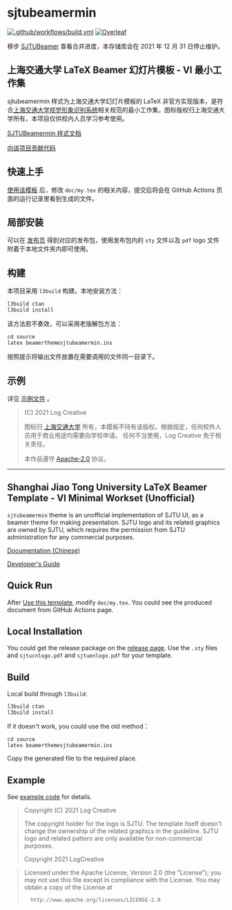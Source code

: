 # sjtubeamermin

[![.github/workflows/build.yml](https://github.com/LogCreative/SJTUBeamermin/actions/workflows/build.yml/badge.svg)](https://github.com/LogCreative/SJTUBeamermin/actions/workflows/build.yml) [![Overleaf](https://img.shields.io/badge/Overleaf-v1.0-green)](https://www.overleaf.com/latex/templates/sjtubeamermin/shxnnnjjgqvp)

移步 [SJTUBeamer](https://github.com/sjtug/SJTUBeamer) 查看合并进度，本存储库会在 2021 年 12 月 31 日停止维护。

## 上海交通大学 LaTeX Beamer 幻灯片模板 - VI 最小工作集

sjtubeamermin 样式为上海交通大学幻灯片模板的 LaTeX 非官方实现版本，是符合[上海交通大学视觉形象识别系统](http://vi.sjtu.edu.cn/)相关规范的最小工作集，图标版权归上海交通大学所有，本项目仅供校内人员学习参考使用。

[SJTUBeamermin 样式文档](doc/sjtubeamermintheme.pdf)

[向该项目贡献代码](doc/sjtubeamermindevguide.pdf)

## 快速上手

[使用该模板](https://github.com/LogCreative/SJTUBeamermin/generate) 后，修改 `doc/my.tex` 的相关内容，提交后将会在 GitHub Actions 页面的运行记录里看到生成的文件。

## 局部安装

可以在 [发布页](https://github.com/LogCreative/SJTUBeamermin/releases) 得到对应的发布包，使用发布包内的 `sty` 文件以及 `pdf` logo 文件附着于本地文件夹内即可使用。

## 构建

本项目采用 `l3build` 构建。本地安装方法：
```
l3build ctan
l3build install
```

该方法若不奏效，可以采用老版解包方法：
```
cd source
latex beamerthemesjtubeamermin.ins
```
按照提示将输出文件放置在需要调用的文件同一目录下。

## 示例

详见 [示例文件](doc/red.tex) 。

> (C) 2021 Log Creative
>
> 图标归 [上海交通大学](vi.sjtu.edu.cn) 所有，本模板不持有该版权。根据规定，任何校外人员用于商业用途均需要向学校申请。
> 任何不当使用，Log Creative 免于相关责任。
> 
> 本作品遵守 [Apache-2.0](LICENSE) 协议。

-----

## Shanghai Jiao Tong University LaTeX Beamer Template - VI Minimal Workset (Unofficial)

`sjtubeamermin` theme is an unofficial implementation of SJTU UI, as a beamer theme for making presentation. SJTU logo and its related graphics are owned by SJTU, which requires the permission from SJTU administration for any commercial purposes.

[Documentation (Chinese)](doc/sjtubeamermintheme.pdf)

[Developer's Guide](doc/sjtubeamermindevguide.pdf)

## Quick Run

After [Use this template](https://github.com/LogCreative/SJTUBeamermin/generate), modify `doc/my.tex`. You could see the produced document from GitHub Actions page.

## Local Installation

You could get the release package on the [release page](https://github.com/LogCreative/SJTUBeamermin/releases). Use the `.sty` files and `sjtucnlogo.pdf` and `sjtuenlogo.pdf` for your template.

## Build

Local build through `l3build`:
```
l3build ctan
l3build install
```

If it doesn't work, you could use the old method：
```
cd source
latex beamerthemesjtubeamermin.ins
```
Copy the generated file to the required place.

## Example

See [example code](doc/red.tex) for details.

> Copyright (C) 2021 Log Creative
>
> The copyright holder for the logo is SJTU. The template itself doesn't change the ownership of the related graphics in the guideline. 
SJTU logo and related pattern are only available for non-commercial purposes.
> 
>    Copyright 2021 LogCreative

>  Licensed under the Apache License, Version 2.0 (the "License");
   you may not use this file except in compliance with the License.
   You may obtain a copy of the License at
>
>       http://www.apache.org/licenses/LICENSE-2.0
>
